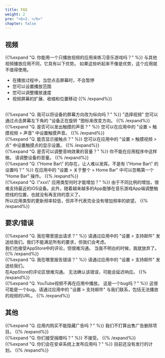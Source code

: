 ```yaml
---
title: FAQ
weight: 2
pre: "<b>2. </b>"
chapter: false
---
```


## 视频

{{%expand "Q. 你能用一个只播放视频的应用来练习音乐游戏吗？" %}}
与其他视频播放应用不同，它具有以下优势。 如果这些听起来不像是优势，这个应用就不值得使用。
- 在播放过程中，当您点击屏幕时，不会暂停
- 您可以设置播放范围
- 您可以调整播放速度
- 视频屏幕的扩展、收缩和位置移动
{{% /expand%}}
<br>
{{%expand "Q. 我可以将设备的屏幕方向改为纵向吗？" %}}
"选择视频" 您可以通过点击屏幕左下角的 "设备正在旋转 "图标来改变方向。
{{% /expand%}}
<br>
{{%expand "Q. 是否可以发出触摸的声音？" %}}
您可以在应用中的 "设置 > 触摸视频 > 声音" 中设置触摸声音。
{{% /expand%}}
<br>
{{%expand "Q. 能否显示接触点？" %}}
您可以在应用中的 "设置 > 触摸视频 > 点" 中设置触摸点的显示设置。
{{% /expand%}}
<br>
{{%expand "Q. 是否可以调整音响效果的音量？" %}}
你不能在应用程序中这样做。 请调整设备的音量。
{{% /expand%}}
<br>
{{%expand "Q. \"Home Bar\" 的存在，让人难以发挥。不是有 \"Home Bar\" 的设置吗？" %}}
在应用中的 "设置 > 关于整个 > Home Bar" 中可以忽略第一个 "Home Bar" 操作。
{{% /expand%}}
<br>
{{%expand "Q. \"xxx\" 应用类型何时才能增加？" %}}
由于不同比例的增加，很难支持最近的iOS设备。此外，随着越来越多的App能够在音乐游戏App端调整触控线的位置，也就没有再支持的意义了。<br>所以应用类型的更新频率较低，但并不代表完全没有增加频率的欲望。
{{% /expand%}}

## 要求/错误

{{%expand "Q. 我在哪里提出请求？" %}}
请通过应用中的 "设置 > 支持邮件" 发送给我们。我们不能满足所有的要求，但我们会考虑。<br>我们也接受AppStore中的评论，但很难沟通。 当我不明白的时候，我就放弃了。
{{% /expand%}}
<br>
{{%expand "Q. 我在哪里报告错误？" %}}
请通过应用中的 "设置 > 支持邮件" 发送给我们。<br>在AppStore的评论区很难沟通。 无法确认该错误，可能会延迟响应。
{{% /expand%}}
<br>
{{%expand "Q. YouTube视频不再在应用中播放。 这是一个bug吗？" %}}
这很可能是一个bug。请通过应用中的 "设置 > 支持邮件" 与我们联系，包括无法播放的视频的URL。
{{% /expand%}}

## 其他

{{%expand "Q. 应用内购买不能隐藏广告吗？" %}}
我们不打算出售广告删除项目。
{{% /expand%}}
<br>
{{%expand "Q. 你们接受捐赠吗？" %}}
不接受。
{{% /expand%}}
<br>
{{%expand "Q. 你们会在安卓系统上发布应用吗？" %}}
目前还没有发行的计划。
{{% /expand%}}